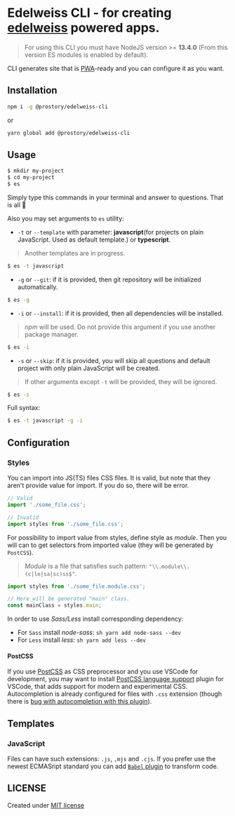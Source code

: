 # Edelweiss CLI - for creating [edelweiss](https://github.com/YevhenKap/edelweiss) powered apps.

> For using this CLI you must have NodeJS version >= **13.4.0** (From this version ES modules is enabled by default).

CLI generates site that is [PWA](https://developer.mozilla.org/en-US/docs/Web/Progressive_web_apps)-ready and you can configure it as you want.

## Installation

```sh
npm i -g @prostory/edelweiss-cli
```

or

```sh
yarn global add @prostory/edelweiss-cli
```

## Usage

```sh
$ mkdir my-project
$ cd my-project
$ es
```

Simply type this commands in your terminal and answer to questions. That is all 🤗

Also you may set arguments to `es` utility:

- `-t` or `--template` with parameter: **javascript**(for projects on plain JavaScript. Used as default template.) or **typescript**.

> Another templates are in progress.

```sh
$ es -t javascript
```

- `-g` or `--git`: if it is provided, then git repository will be initialized automatically.

```sh
$ es -g
```

- `-i` or `--install`: if it is provided, then all dependencies will be installed.

> _npm_ will be used. Do not provide this argument if you use another package manager.

```sh
$ es -i
```

- `-s` or `--skip`: if it is provided, you will skip all questions and default project with only plain JavaScript will be created.

> If other arguments except `-t` will be provided, they will be ignored.

```sh
$ es -s
```

Full syntax:

```sh
$ es -t javascript -g -i
```

## Configuration

### Styles

You can import into JS(TS) files CSS files. It is valid, but note that they aren't provide value for import. If you do so, there will be error.

```ts
// Valid
import './some_file.css';

// Invalid
import styles from './some_file.css';
```

For possibility to import value from styles, define style as _module_. Then you will can to get selectors from imported value (they will be generated by `PostCSS`).

> _Module_ is a file that satisfies such pattern: `"\\.module\\.(c|le|sa|sc)ss$"`.

```ts
import styles from './some_file.module.css';

// Here will be generated "main" class.
const mainClass = styles.main;
```

In order to use _Sass/Less_ install corresponding dependency:

- For `Sass` install _node-sass_: ```sh yarn add node-sass --dev```
- For `Less` install _less_: ```sh yarn add less --dev```

#### PostCSS

If you use [PostCSS](https://postcss.org) as CSS preprocessor and you use VSCode for development, you may want to install [PostCSS language support](https://github.com/csstools/postcss-language) plugin for VSCode, that adds support for modern and experimental CSS. Autocompletion is already configured for files with `.css` extension (though there is [bug with autocompletion with this plugin](https://github.com/csstools/postcss-language/issues/2)).

## Templates

### JavaScript

Files can have such extensions: `.js`, `,mjs` and `.cjs`.
If you prefer use the newest ECMASript standard you can add [`Babel` plugin](https://github.com/rollup/plugins/tree/master/packages/babel) to transform code.

## LICENSE

Created under [MIT license](LICENSE)
